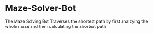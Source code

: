 # Maze-Solver-Bot
The Maze Solving Bot Traverses the shortest path by first analzying the whole maze and then calculating the shortest path 
